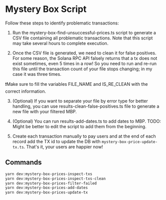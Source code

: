 # Mystery Box Script

Follow these steps to identify problematic transactions:

1. Run the mystery-box-find-unsuccessful-prices.ts script to generate a CSV file containing all problematic transactions. Note that this script may take several hours to complete execution.

2. Once the CSV file is generated, we need to clean it for false positives. For some reason, the Solana RPC API falsely returns that a tx does not exist sometimes, even 5 times in a row! So you need to run and re-run this file until the transaction count of your file stops changing; in my case it was three times.

❗Make sure to fill the variables FILE_NAME and IS_RE_CLEAN with the correct information.

3. (Optional) If you want to separate your file by error type for better handling, you can use results-clean-false-positives.ts file to generate a new file with your filtered MBP.

4. (Optional) You can run results-add-dates.ts to add dates to MBP. TODO: Might be better to edit the script to add them from the beginning.

5. Create each transaction manually to pay users and at the end of each record add the TX id to update the DB with `mystery-box-price-update-tx.ts`. That's it, your users are happier now!

## Commands

```bash
yarn dev:mystery-box-prices-inspect-txs
yarn dev:mystery-box-prices-inspect-txs-clean
yarn dev:mystery-box-prices-filter-failed
yarn dev:mystery-box-prices-add-dates
yarn dev:mystery-box-prices-update-tx
```

